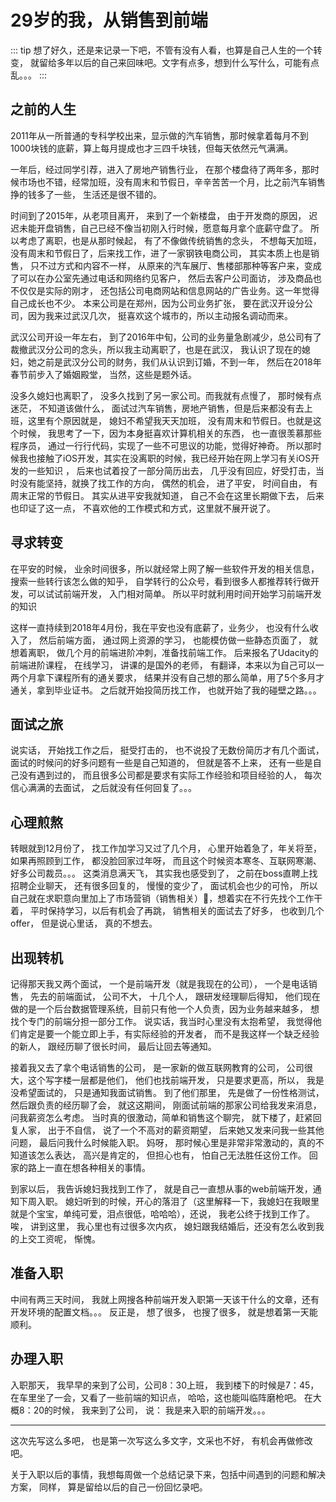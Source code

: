 # 29岁的我，从销售到前端

::: tip
想了好久，还是来记录一下吧，不管有没有人看，也算是自己人生的一个转变， 就留给多年以后的自己来回味吧。文字有点多，想到什么写什么，可能有点乱。。。
:::

## 之前的人生

2011年从一所普通的专科学校出来，显示做的汽车销售，那时候拿着每月不到1000块钱的底薪，算上每月提成也才三四千块钱，但每天依然元气满满。
	
一年后，经过同学引荐，进入了房地产销售行业， 在那个楼盘待了两年多，那时候市场也不错，经常加班，没有周末和节假日，辛辛苦苦一个月，比之前汽车销售挣的钱多了一些， 生活还是很不错的。

时间到了2015年，从老项目离开， 来到了一个新楼盘， 由于开发商的原因， 迟迟未能开盘销售，自己已经不像当初刚入行时候，愿意每月拿个底薪守盘了。 所以考虑了离职，也是从那时候起， 有了不像做传统销售的念头， 不想每天加班，没有周末和节假日了，后来找工作，进了一家钢铁电商公司， 其实本质上也是销售， 只不过方式和内容不一样， 从原来的汽车展厅、售楼部那种等客户来，变成了可以在办公室先通过电话和网络约见客户， 然后去客户公司面访， 涉及商品也不仅仅是实际的刚才， 还包括公司电商网站和信息网站的广告业务。这一年觉得自己成长也不少。 本来公司是在郑州，因为公司业务扩张， 要在武汉开设分公司，因为我来过武汉几次， 挺喜欢这个城市的，所以主动报名调动而来。

武汉公司开设一年左右， 到了2016年中旬，公司的业务量急剧减少，总公司有了裁撤武汉分公司的念头，所以我主动离职了，也是在武汉， 我认识了现在的媳妇，她之前是武汉分公司的财务，我们从认识到订婚，不到一年， 然后在2018年春节前步入了婚姻殿堂， 当然，这些是题外话。

没多久媳妇也离职了， 没多久找到了另一家公司。而我就有点慢了， 那时候有点迷茫， 不知道该做什么， 面试过汽车销售，房地产销售，但是后来都没有去上班，这里有个原因就是， 媳妇不希望我天天加班， 没有周末和节假日。也就是这个时候， 我思考了一下，因为本身挺喜欢计算机相关的东西， 也一直很羡慕那些程序员， 通过一行行代码，实现了一些不可思议的功能，觉得好神奇。 所以那时候我也接触了iOS开发，其实在没离职的时候，我已经开始在网上学习有关iOS开发的一些知识 ， 后来也试着投了一部分简历出去， 几乎没有回应，好受打击，当时没有能坚持，就换了找工作的方向， 偶然的机会， 进了平安， 时间自由， 有周末正常的节假日。 其实从进平安我就知道， 自己不会在这里长期做下去， 后来也印证了这一点， 不喜欢他的工作模式和方式，这里就不展开说了。 

## 寻求转变

在平安的时候， 业余时间很多，所以就经常上网了解一些软件开发的相关信息， 搜索一些转行该怎么做的知乎， 自学转行的公众号，看到很多人都推荐转行做开发，可以试试前端开发， 入门相对简单。 所以平时就利用时间开始学习前端开发的知识

这样一直持续到2018年4月份，我在平安也没有底薪了，业务少， 也没有什么收入了， 然后前端方面， 通过网上资源的学习， 也能模仿做一些静态页面了， 就想着离职， 做几个月的前端进阶冲刺，准备找前端工作。 后来报名了Udacity的前端进阶课程， 在线学习， 讲课的是国外的老师， 有翻译，本来以为自己可以一两个月拿下课程所有的通关要求， 结果并没有自己想的那么简单，用了5个多月才通关，拿到毕业证书。 之后就开始投简历找工作， 也就开始了我的碰壁之路。。。

## 面试之旅

说实话， 开始找工作之后， 挺受打击的， 也不说投了无数份简历才有几个面试， 面试的时候问的好多问题有一些是自己知道的， 但就是答不上来， 还有一些是自己没有遇到过的， 而且很多公司都是要求有实际工作经验和项目经验的人， 每次信心满满的去面试， 之后就没有任何回复了。。。

## 心理煎熬

转眼就到12月份了， 找工作加学习又过了几个月， 心里开始着急了，年关将至，如果再照顾到工作， 都没脸回家过年呀， 而且这个时候资本寒冬、互联网寒潮、好多公司裁员。。。 这类消息满天飞， 其实我也感受到了， 之前在boss直聘上找招聘企业聊天， 还有很多回复的， 慢慢的变少了， 面试机会也少的可怜， 所以自己就在求职意向里加上了市场营销（销售相关），想着实在不行先找个工作干着， 平时保持学习，以后有机会了再跳， 销售相关的面试去了好多， 也收到几个offer， 但是说心里话， 真的不想去。 

## 出现转机

记得那天我又两个面试， 一个是前端开发（就是我现在的公司）， 一个是电话销售， 先去的前端面试， 公司不大， 十几个人， 跟研发经理聊后得知， 他们现在做的是一个后台数据管理系统，目前只有他一个人负责，因为业务越来越多， 想找个专门的前端分担一部分工作。 说实话，我当时心里没有太抱希望， 我觉得他们肯定是要一个能立即上手，有实际经验的开发者， 而不是我这样一个缺乏经验的新人， 跟经历聊了很长时间， 最后让回去等通知。 

接着我又去了拿个电话销售的公司， 是一家新的做互联网教育的公司， 公司很大，这个写字楼一层都是他们， 他们也找前端开发， 只是要求更高，所以， 我是没希望面试的， 只是通知我面试销售。 到了他们那里， 先是做了一份性格测试， 然后跟负责的经历聊了会， 就这这期间， 刚面试前端的那家公司给我发来消息，问我薪资怎么考虑。 当时真的很激动，简单和销售这个聊完， 就下楼了，赶紧回复人家， 出于不自信， 说了一个不高对的薪资期望， 后来她又发来问我一些其他问题， 最后问我什么时候能入职。 妈呀， 那时候心里是非常非常激动的，真的不知道该怎么表达， 高兴是肯定的， 但担心也有， 怕自己无法胜任这份工作。 回家的路上一直在想各种相关的事情。

到家以后， 我告诉媳妇我找到工作了， 就是自己一直想从事的web前端开发，通知下周入职。 媳妇听到的时候，开心的落泪了（这里解释一下，我媳妇在我眼里就是个宝宝，单纯可爱，泪点很低，哈哈哈），还说， 我老公终于找到工作了。 唉， 讲到这里， 我心里也有过很多次内疚， 媳妇跟我结婚后，还没有怎么收到我的上交工资呢， 惭愧。

## 准备入职

中间有两三天时间， 我就上网搜各种前端开发入职第一天该干什么的文章，还有开发环境的配置文档。。。 反正是， 想了很多， 也搜了很多， 就是想着第一天能顺利。

## 办理入职

入职那天， 我早早的来到了公司，公司8：30上班， 我到楼下的时候是7：45， 在车里坐了一会，又看了一些前端的知识点， 哈哈，这也能叫临阵磨枪吧。
在大概8：20的时候， 我来到了公司， 说： 我是来入职的前端开发。。。



-------

这次先写这么多吧， 也是第一次写这么多文字，文采也不好， 有机会再做修改吧。 

关于入职以后的事情，我想每周做一个总结记录下来，包括中间遇到的问题和解决方案， 同样， 算是留给以后的自己一份回忆录吧。






